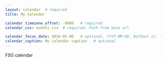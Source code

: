```yaml
---
layout: calendar  # required
title: My Calendar

calendar_timezone_offset: -0800   # required
calendar_csv: events.csv  # required. Path from base url

calendar_focus_date: 2016-01-06   # optional. YYYY-MM-DD. Without it, the default is today
calendar_caption: My calendar caption   # optional
---
```


FSG calendar
